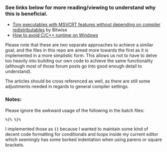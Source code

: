 ### See links below for more reading/viewing to understand why this is beneficial.
* [Tiny executables with MSVCRT features without depending on compiler redistributables](https://youtu.be/5tg_TbURMy0) by Bitwise
* [How to avoid C/C++ runtime on Windows](https://hero.handmade.network/forums/code-discussion/t/94-guide_-_how_to_avoid_c_c++_runtime_on_windows)

Please note that these are two separate approaches to achieve a similar goal, and the files in this repo are aimed more towards the first as it is implemented in a more simplistic form. This allows us not to have to delve too heavily into building our own code to achieve the same functionality (although most of those forum posts go into good enough detail to understand).

The articles should be cross referenced as well, as there are still some adjustments needed in regards to general compiler settings.

### Notes:
Please ignore the awkward usage of the following in the batch files:
```bat
%{% %}%
```
I implemented those as **`()`** because I wanted to maintain some kind of decent code formatting for conditionals and loops inside my current editor which seemingly has some borked indentation when using parens or square brackets.